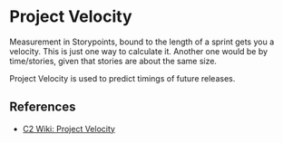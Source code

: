 # Project Velocity

Measurement in Storypoints, bound to the length of a sprint gets you a velocity. This is just one way to calculate it. Another one would be by time/stories, given that stories are about the same size.

Project Velocity is used to predict timings of future releases.


## References

* [C2 Wiki: Project Velocity](https://c2.com/cgi/wiki?ProjectVelocity)
